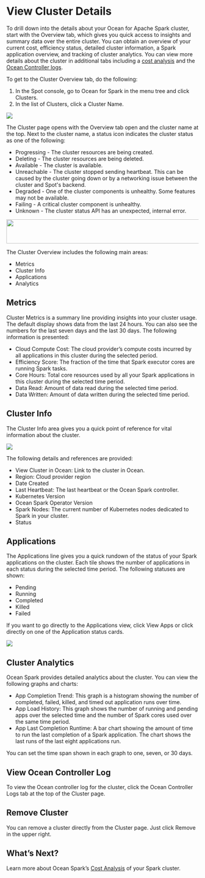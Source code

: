 # View Cluster Details

To drill down into the details about your Ocean for Apache Spark cluster, start with the Overview tab, which gives you quick access to insights and summary data over the entire cluster. You can obtain an overview of your current cost, efficiency status, detailed cluster information, a Spark application overview, and tracking of cluster analytics. You can view more details about the cluster in additional tabs including a [cost analysis](ocean-spark/product-tour/analyze-costs) and the [Ocean Controller logs](ocean-spark/product-tour/view-cluster-details?id=view-ocean-controller-log).

To get to the Cluster Overview tab, do the following:

1. In the Spot console, go to Ocean for Spark in the menu tree and click Clusters.
2. In the list of Clusters, click a Cluster Name.

<img src="/ocean-spark/_media/tutorials-clusters-01a.png" />

The Cluster page opens with the Overview tab open and the cluster name at the top. Next to the cluster name, a status icon indicates the cluster status as one of the following:

- Progressing - The cluster resources are being created.
- Deleting - The cluster resources are being deleted.
- Available - The cluster is available.
- Unreachable - The cluster stopped sending heartbeat. This can be caused by the cluster going down or by a networking issue between the cluster and Spot's backend.
- Degraded - One of the cluster components is unhealthy. Some features may not be available.
- Failing - A critical cluster component is unhealthy.
- Unknown - The cluster status API has an unexpected, internal error.

<img src="/ocean-spark/_media/tutorials-clusters-01-1.png" width="642" height="63" />

The Cluster Overview includes the following main areas:

- Metrics
- Cluster Info
- Applications
- Analytics

## Metrics

Cluster Metrics is a summary line providing insights into your cluster usage. The default display shows data from the last 24 hours. You can also see the numbers for the last seven days and the last 30 days. The following information is presented:

- Cloud Compute Cost: The cloud provider’s compute costs incurred by all applications in this cluster during the selected period.
- Efficiency Score: The fraction of the time that Spark executor cores are running Spark tasks.
- Core Hours: Total core resources used by all your Spark applications in this cluster during the selected time period.
- Data Read: Amount of data read during the selected time period.
- Data Written: Amount of data written during the selected time period.

## Cluster Info

The Cluster Info area gives you a quick point of reference for vital information about the cluster.

<img src="/ocean-spark/_media/tutorials-cluster-02a.png" />

The following details and references are provided:

- View Cluster in Ocean: Link to the cluster in Ocean.
- Region: Cloud provider region
- Date Created
- Last Heartbeat: The last heartbeat or the Ocean Spark controller.
- Kubernetes Version
- Ocean Spark Operator Version
- Spark Nodes: The current number of Kubernetes nodes dedicated to Spark in your cluster.
- Status

## Applications

The Applications line gives you a quick rundown of the status of your Spark applications on the cluster. Each tile shows the number of applications in each status during the selected time period. The following statuses are shown:

- Pending
- Running
- Completed
- Killed
- Failed

If you want to go directly to the Applications view, click View Apps or click directly on one of the Application status cards.

<img src="/ocean-spark/_media/tutorials-cluster-04.png" />

## Cluster Analytics

Ocean Spark provides detailed analytics about the cluster. You can view the following graphs and charts:

- App Completion Trend: This graph is a histogram showing the number of completed, failed, killed, and timed out application runs over time.
- App Load History: This graph shows the number of running and pending apps over the selected time and the number of Spark cores used over the same time period.
- App Last Completion Runtime: A bar chart showing the amount of time to run the last completion of a Spark application. The chart shows the last runs of the last eight applications run.

You can set the time span shown in each graph to one, seven, or 30 days.

## View Ocean Controller Log

To view the Ocean controller log for the cluster, click the Ocean Controller Logs tab at the top of the Cluster page.

## Remove Cluster

You can remove a cluster directly from the Cluster page. Just click Remove in the upper right.

## What’s Next?

Learn more about Ocean Spark’s [Cost Analysis](ocean-spark/product-tour/analyze-costs) of your Spark cluster.
